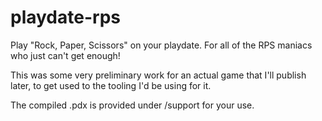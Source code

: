 # playdate-rps
Play "Rock, Paper, Scissors" on your playdate. For all of the RPS maniacs who just can't get enough! 

This was some very preliminary work for an actual game that I'll publish later, to get used to the tooling I'd be using for it. 

The compiled .pdx is provided under /support for your use.  